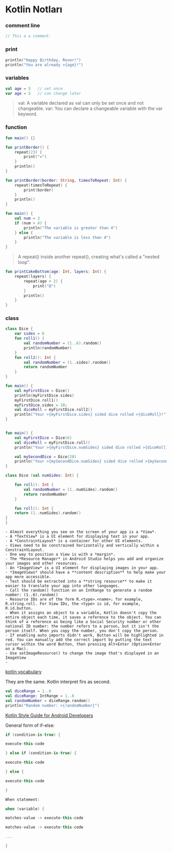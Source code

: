 # Kotlin Notları

### comment line

```kotlin
// This a a comment.

```

### print

```kotlin
println("Happy Birthday, Rover!")
println("You are already >{age}!")

```

### variables

```kotlin
val age = 5   // set once
var age = 5   // can change later

```

> val: A variable declared as val can only be set once and not changeable.
> var: You can declare a changeable variable with the var keyword.

### function

```kotlin
fun main() {}

fun printBorder() {
    repeat(23) {
        print("=")
    }
    println()
}

fun printBorder(border: String, timesToRepeat: Int) {
    repeat(timesToRepeat) {
        print(border)
    }
    println()
}

fun main() {
    val num = 3
    if (num > 4) {
        println("The variable is greater than 4")
    } else {
        println("The variable is less than 4")
    }
}
```

> A repeat() inside another repeat(), creating what's called a "nested loop".

```kotlin
fun printCakeBottom(age: Int, layers: Int) {
    repeat(layers) {
        repeat(age + 2) {
            print("@")
        }
        println()
    }
}
```

### class

```kotlin
class Dice {
    var sides = 6
    fun roll1() {
        val randomNumber = (1..6).random()
        println(randomNumber)
    }
    fun roll2(): Int {
        val randomNumber = (1..sides).random()
        return randomNumber
    }
}

fun main() {
    val myFirstDice = Dice()
    println(myFirstDice.sides)
    myFirstDice.roll1()
    myFirstDice.sides = 10;
    val diceRoll = myFirstDice.roll2()
    println("Your >{myFirstDice.sides} sided dice rolled >{diceRoll}!")
}


fun main() {
    val myFirstDice = Dice(6)
    val diceRoll = myFirstDice.roll()
    println("Your >{myFirstDice.numSides} sided dice rolled >{diceRoll}!")

    val mySecondDice = Dice(20)
    println("Your >{mySecondDice.numSides} sided dice rolled >{mySecondDice.roll()}!")
}

class Dice (val numSides: Int) {

    fun roll(): Int {
        val randomNumber = (1..numSides).random()
        return randomNumber
    }

    fun roll(): Int {
    return (1..numSides).random()
}
}

```

```
- Almost everything you see on the screen of your app is a *View*.
- A *TextView* is a UI element for displaying text in your app.
- A *ConstraintLayout* is a container for other UI elements.
- Views need to be constrained horizontally and vertically within a ConstraintLayout.
- One way to position a View is with a *margin*.
- The *Resource Manager* in Android Studio helps you add and organize your images and other resources.
- An *ImageView* is a UI element for displaying images in your app.
- *ImageViews* should have a **content description** to help make your app more accessible.
- Text should be extracted into a **string resource** to make it easier to translate your app into other languages.
- Call the random() function on an IntRange to generate a random number: (1..6).random()
- Resource IDs are of the form R.<type>.<name>; for example, R.string.roll. For View IDs, the <type> is id, for example, R.id.button.
- When it assigns an object to a variable, Kotlin doesn't copy the entire object each time, it saves a reference to the object. You can think of a reference as being like a Social Security number or other national ID number: the number refers to a person, but it isn't the person itself. When you copy the number, you don't copy the person.
- If enabling auto imports didn't work, Button will be highlighted in red. You can manually add the correct import by putting the text cursor within the word Button, then pressing Alt+Enter (Option+Enter on a Mac).
- Use setImageResource() to change the image that's displayed in an ImageView
-
```

[kotlin vocabulary](https://codelabs.developers.google.com/codelabs/basic-android-kotlin-training-vocab/)

They are the same. Kotlin interpret firs as second.

```kotlin
val diceRange = 1..6
val diceRange: IntRange = 1..6
val randomNumber = diceRange.random()
println("Random number: >{randomNumber}")
```

[Kotlin Style Guide for Android Developers](https://developer.android.com/kotlin/style-guide)

General form of if-else:

```kotlin
if (condition-is-true) {

execute-this-code

} else if (condition-is-true) {

execute-this-code

} else {

execute-this-code

}
```

```kotlin
When statement:

when (variable) {

matches-value -> execute-this-code

matches-value -> execute-this-code

...

}
```
